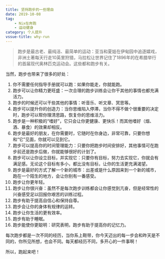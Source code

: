 ```yaml
---
title: 坚持跑步的一些理由
date: 2019-10-08
tag: 
 	- Nix在奔跑
    - 运动健身
category: 个人提升
vssue-title: why-run
---
```


> 跑步是最古老、最纯洁、最简单的运动：亚当和夏娃在伊甸园中追逐嬉戏，非洲土著每天行走10英里狩猎，马拉松让世界记住了1896年的在希腊举行的首届现代奥林匹克运动会。这些都和跑步有关。

当然，跑步也带来了很多的好处：

1. 你不需要任何指导手册就可以跑：如果你能走，你就能跑。
2. 跑步可以让你精力更旺盛：一次合理的跑步训练会让你干其他的事情也都充满活力。
3. 跑步的时候还可以干些其他的事情：听音乐、听文章、冥思等。
4. 跑步可以提升你的创造力：当你思维陷入停滞，当你不得不做个很重要的决定时，跑步可以帮你理清思路，恢复你的思维活力。
5. 跑步是一种积极的“嗜好”，它只会让你更健康、更快乐！而其他嗜好（烟、酒、暴食）的效果却相反。
6. 跑步是最好的朋友，在你需要时，它随时在你身边，非常可靠，只要你想和“它”见面，你就可以见到它。
7. 跑步可以提高你的时间管理能力：只要你把跑步时间安排好，其他事情可在跑步前还是跑步后做，你就能够很好的计划了。
8. 跑步可以让你设立目标，并实现它：只要你有目标，努力去实现它，你就会有满足感。无论这个目标有多小，都比没有目标，让你的生活更充满渴望。
9. 跑步是最好的方式了解一个新的城市：出差或是什么原因来到一个新的城市，跑在一个陌生的地方，会让你别有一番感受。
10. 跑步让你更年轻。
11. 跑步让你很兴奋：虽然不是每次跑步训练都会让你感觉到亢奋，但是经常性的兴奋感受足以回报你艰苦的训练过程。
12. 跑步有助于提高自信心和保持自尊。
13. 跑步会让你的身体有规律的运转。
14. 跑步让你生活的更有效率。
15. 跑步有助于睡眠。
16. 跑步能使你更聪明：研究表明，跑步有助于提高你的记忆力。

每次跑步都是一次不同的经历，当你系上鞋带，你今天迈出的每一步会和昨天是不同的，你所见所想，也会不同。每天都经历不同，多开心的一件事啊！

所以，跑起来吧！